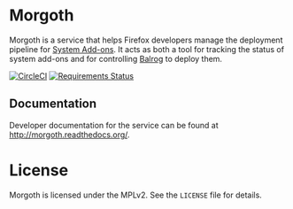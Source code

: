 # Morgoth

Morgoth is a service that helps Firefox developers manage the deployment
pipeline for [System Add-ons][]. It acts as both a tool for tracking the status
of system add-ons and for controlling [Balrog][] to deploy them.

[![CircleCI](https://circleci.com/gh/mozilla/morgoth/tree/master.svg?style=svg&circle-token=9b202229d3c2d9f39352288ab18600e62091bf54)](https://circleci.com/gh/mozilla/morgoth/tree/master)
[![Requirements Status](https://requires.io/github/mozilla/morgoth/requirements.svg?branch=master)](https://requires.io/github/mozilla/morgoth/requirements/?branch=master)

[System Add-ons]: https://wiki.mozilla.org/Firefox/Go_Faster
[Balrog]: https://wiki.mozilla.org/Balrog

## Documentation

Developer documentation for the service can be found at
http://morgoth.readthedocs.org/.

# License

Morgoth is licensed under the MPLv2. See the `LICENSE` file for details.
